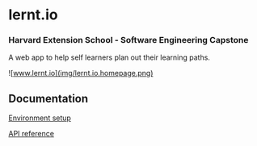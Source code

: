 # lernt.io
### Harvard Extension School - Software Engineering Capstone

A web app to help self learners plan out their learning paths.


![www.lernt.io](img/lernt.io.homepage.png)

## Documentation

[Environment setup](https://docs.google.com/document/d/1PdAWg9tZI4_gna2r74hM-WJMl2Va4PcaIpRKqQ4h8mQ)

[API reference](https://docs.google.com/document/d/1WTbEQwVeO8AB-87J9IvnWtcJEHd4z_AcUurk9TgI_IU)
